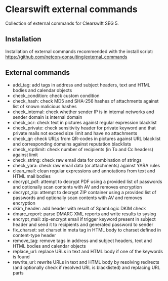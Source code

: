 Clearswift external commands
============================

Collection of external commands for Clearswift SEG 5.

## Installation

Installation of external commands recommended with the install script: https://github.com/netcon-consulting/external_commands

## External commands
* add_tag: add tags in address and subject headers, text and HTML bodies and calendar objects
* check_condition: check custom condition
* check_hash: check MD5 and SHA-256 hashes of attachments against list of known malicious hashes
* check_internal: check whether sender IP is in internal networks and sender domain is internal domain
* check_ocr: check text in pictures against regular expression blacklist
* check_private: check sensitivity header for private keyword and that private mails not exceed size limit and have no attachments
* check_qr: check URLs from QR-codes in pictures against URL blacklist and corresponding domains against reputation blacklists
* check_rcptlimit: check number of recipients (in To and Cc headers) against limit
* check_string: check raw email data for combination of strings
* check_yara: check raw email data (or attachments) against YARA rules
* clean_mail: clean regular expressions and annotations from text and HTML mail bodies
* decrypt_pdf: attempt to decrypt PDF using a provided list of passwords and optionally scan contents with AV and removes encryption
* decrypt_zip: attempt to decrypt ZIP container using a provided list of passwords and optionally scan contents with AV and removes encryption
* dkim_header: add header with result of SpamLogic DKIM check
* dmarc_report: parse DMARC XML reports and write results to syslog
* encrypt_mail: zip-encrypt email if trigger keyword present in subject header and send it to recipients and generated password to sender
* fix_charset: set charset in meta tag in HTML body to charset defined in content-type header
* remove_tag: remove tags in address and subject headers, text and HTML bodies and calendar objects
* replace_url: replace URLs in text and HTML body if one of the keywords is found
* rewrite_url: rewrite URLs in text and HTML body by resolving redirects (and optionally check if resolved URL is blacklisted) and replacing URL parts
